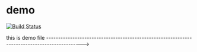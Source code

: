 # demo

[![Build Status](https://travis-ci.org/hamsadatta/demo.svg?branch=master)](https://travis-ci.org/hamsadatta/demo)




this is demo file --------------------------------------------------------------------------------------------->

